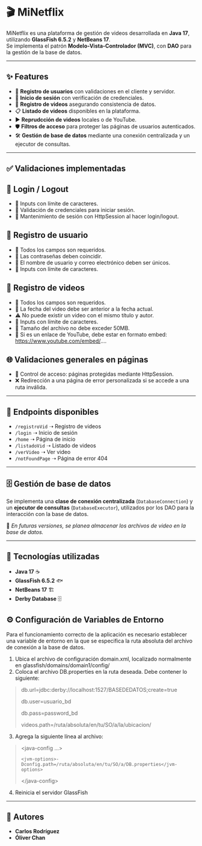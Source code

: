 # 🎬 MiNetflix

MiNetflix es una plataforma de gestión de videos desarrollada en **Java 17**, utilizando **GlassFish 6.5.2** y **NetBeans 17**.  
Se implementa el patrón **Modelo-Vista-Controlador (MVC)**, con **DAO** para la gestión de la base de datos.

---

## ✨ Features

- 📌 **Registro de usuarios** con validaciones en el cliente y servidor.
- 🔐 **Inicio de sesión** con verificación de credenciales.
- 📂 **Registro de videos** asegurando consistencia de datos.
- 📋 **Listado de videos** disponibles en la plataforma.
- ▶️  **Reprudcción de videos** locales o de YouTube.
- 🛡️ **Filtros de acceso** para proteger las páginas de usuarios autenticados.
- 🛠️ **Gestión de base de datos** mediante una conexión centralizada y un ejecutor de consultas.

---

## ✅ Validaciones implementadas

## 🔐 Login / Logout
- 🧩 Inputs con límite de caracteres.
- 🔑 Validación de credenciales para iniciar sesión.
- 🧠 Mantenimiento de sesión con HttpSession al hacer login/logout.

## 👤 Registro de usuario
- 📌 Todos los campos son requeridos.
- 🔐 Las contraseñas deben coincidir.
- 📧 El nombre de usuario y correo electrónico deben ser únicos.
- 🧩 Inputs con límite de caracteres.

## 🎥 Registro de videos
- 📌 Todos los campos son requeridos.
- 📆 La fecha del video debe ser anterior a la fecha actual.
- ⚠️ No puede existir un video con el mismo título y autor.
- 🧩 Inputs con límite de caracteres.
- 📁 Tamaño del archivo no debe exceder 50MB.
- 🔗 Si es un enlace de YouTube, debe estar en formato embed: https://www.youtube.com/embed/....

## 🌐 Validaciones generales en páginas
- 🔐 Control de acceso: páginas protegidas mediante HttpSession.
- ❌ Redirección a una página de error personalizada si se accede a una ruta inválida.

---

## 🔗 Endpoints disponibles
- `/registroVid` ➝ Registro de videos
- `/login` ➝ Inicio de sesión
- `/home` ➝ Página de inicio
- `/listadoVid` ➝ Listado de videos
- `/verVideo` ➝ Ver video
- `/notFoundPage` ➝ Página de error 404

---

## 🗄️ Gestión de base de datos
Se implementa una **clase de conexión centralizada** (`DatabaseConnection`) y un **ejecutor de consultas** (`DatabaseExecutor`), utilizados por los DAO para la interacción con la base de datos.

📌 *En futuras versiones, se planea almacenar los archivos de video en la base de datos.*

---

## 🚀 Tecnologías utilizadas
- **Java 17** ☕
- **GlassFish 6.5.2** 🐟
- **NetBeans 17** 🏗️
- **Derby Database** 🗄️

## ⚙️ Configuración de Variables de Entorno
Para el funcionamiento correcto de la aplicación es necesario establecer una variable de entorno en la que se especifica la ruta absoluta del archivo de conexión a la base de datos. 
1. Ubica el archivo de configuración domain.xml, localizado normalmente en glassfish/domains/domain1/config/
2. Coloca el archivo DB.properties en la ruta deseada. Debe contener lo siguiente:
> db.url=jdbc:derby://localhost:1527/BASEDEDATOS;create=true
> 
> db.user=usuario_bd
> 
> db.pass=password_bd
>
> videos.path=/ruta/absoluta/en/tu/SO/a/la/ubicacion/
3. Agrega la siguiente línea al archivo:
> <java-config ...>
> 
>     <jvm-options>-Dconfig.path=/ruta/absoluta/en/tu/SO/a/DB.properties</jvm-options>
> 
> <\/java-config> 
4. Reinicia el servidor GlassFish

---

## 👥 Autores
- **Carlos Rodríguez**
- **Óliver Chan**